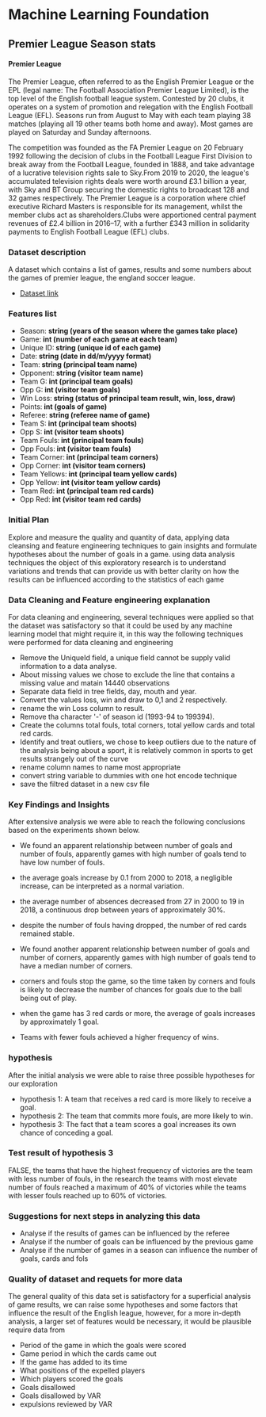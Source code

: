 # Machine Learning Foundation

## Premier League Season stats

#### Premier League

The Premier League, often referred to as the English Premier League or the EPL (legal name: The Football Association Premier League Limited), is the top level of the English football league system. Contested by 20 clubs, it operates on a system of promotion and relegation with the English Football League (EFL). Seasons run from August to May with each team playing 38 matches (playing all 19 other teams both home and away). Most games are played on Saturday and Sunday afternoons.

The competition was founded as the FA Premier League on 20 February 1992 following the decision of clubs in the Football League First Division to break away from the Football League, founded in 1888, and take advantage of a lucrative television rights sale to Sky.From 2019 to 2020, the league's accumulated television rights deals were worth around £3.1 billion a year, with Sky and BT Group securing the domestic rights to broadcast 128 and 32 games respectively. The Premier League is a corporation where chief executive Richard Masters is responsible for its management, whilst the member clubs act as shareholders.Clubs were apportioned central payment revenues of £2.4 billion in 2016–17, with a further £343 million in solidarity payments to English Football League (EFL) clubs.

### Dataset description

A dataset which contains a list of games, results and some numbers about the games of premier league, the england soccer league.

- [Dataset link](https://data.world/sportsvizsunday/august-eurofootball/workspace/file?filename=Soccer+History.xlsx)

### Features list

- Season: <b> string (years of the season where the games take place)</b> </b>
- Game:<b> int (number of each game at each team)</b>
- Unique ID:<b> string (unique id of each game)</b>
- Date:<b> string (date in dd/m/yyyy format)</b>
- Team:<b> string (principal team name)</b>
- Opponent:<b> string (visitor team name)</b>
- Team G:<b> int (principal team goals)</b>
- Opp G:<b> int (visitor team goals)</b>
- Win Loss:<b> string (status of principal team result, win, loss, draw)</b>
- Points:<b> int (goals of game)</b>
- Referee:<b> string (referee name of game)</b>
- Team S:<b> int (principal team shoots)</b>
- Opp S:<b> int (visitor team shoots)</b>
- Team Fouls:<b> int (principal team fouls)</b>
- Opp Fouls:<b> int (visitor team fouls)</b>
- Team Corner:<b> int (principal team corners)</b>
- Opp Corner:<b> int (visitor team corners)</b>
- Team Yellows:<b> int (principal team yellow cards)</b>
- Opp Yellow:<b> int (visitor team yellow cards)</b>
- Team Red:<b> int (principal team red cards)</b>
- Opp Red:<b> int (visitor team red cards)</b>

### Initial Plan

Explore and measure the quality and quantity of data, applying data cleansing and feature engineering techniques to gain insights and formulate hypotheses about the number of goals in a game. using data analysis techniques the object of this exploratory research is to understand variations and trends that can provide us with better clarity on how the results can be influenced according to the statistics of each game

### Data Cleaning and Feature engineering explanation

For data cleaning and engineering, several techniques were applied so that the dataset was satisfactory so that it could be used by any machine learning model that might require it, in this way the following techniques were performed for data cleaning and engineering

- Remove the UniqueId field, a unique field cannot be supply valid information to a data analyse.
- About missing values we chose to exclude the line that contains a missing value and matain 14440 observations
- Separate data field in tree fields, day, mouth and year.
- Convert the values loss, win and draw to 0,1 and 2 respectively.
- rename the win Loss column to result.
- Remove tha character '-' of season id (1993-94 to 199394).
- Create the columns total fouls, total corners, total yellow cards and total red cards.
- Identify and treat outliers, we chose to keep outliers due to the nature of the analysis being about a sport, it is relatively common in sports to get results strangely out of the curve
- rename column names to name most appropriate
- convert string variable to dummies with one hot encode technique
- save the filtred dataset in a new csv file

### Key Findings and Insights

After extensive analysis we were able to reach the following conclusions based on the experiments shown below.

- We found an apparent relationship between number of goals and number of fouls, apparently games with high number of goals tend to have low number of fouls.

- the average goals increase by 0.1 from 2000 to 2018, a negligible increase, can be interpreted as a normal variation.

- the average number of absences decreased from 27 in 2000 to 19 in 2018, a continuous drop between years of approximately 30%.

- despite the number of fouls having dropped, the number of red cards remained stable.

- We found another apparent relationship between number of goals and number of corners, apparently games with high number of goals tend to have a median number of corners.

- corners and fouls stop the game, so the time taken by corners and fouls is likely to decrease the number of chances for goals due to the ball being out of play.

- when the game has 3 red cards or more, the average of goals increases by approximately 1 goal.

- Teams with fewer fouls achieved a higher frequency of wins.

### hypothesis

After the initial analysis we were able to raise three possible hypotheses for our exploration

- hypothesis 1: A team that receives a red card is more likely to receive a goal.
- hypothesis 2: The team that commits more fouls, are more likely to win.
- hypothesis 3: The fact that a team scores a goal increases its own chance of conceding a goal.

### Test result of hypothesis 3

FALSE, the teams that have the highest frequency of victories are the team with less number of fouls, in the research the teams with most elevate number of fouls reached a maximum of 40% of victories while the teams with lesser fouls reached up to 60% of victories.

### Suggestions for next steps in analyzing this data

- Analyse if the results of games can be influenced by the referee
- Analyse if the number of goals can be influenced by the previous game
- Analyse if the number of games in a season can influence the number of goals, cards and fols

### Quality of dataset and requets for more data

The general quality of this data set is satisfactory for a superficial analysis of game results, we can raise some hypotheses and some factors that influence the result of the English league, however, for a more in-depth analysis, a larger set of features would be necessary, it would be plausible require data from

- Period of the game in which the goals were scored
- Game period in which the cards came out
- If the game has added to its time
- What positions of the expelled players
- Which players scored the goals
- Goals disallowed
- Goals disallowed by VAR
- expulsions reviewed by VAR
